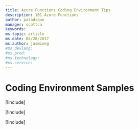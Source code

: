 ```yaml
---
title: Azure Functions Coding Environment Tips
description: 101 Azure Functions
author: paladique
manager: scottca
keywords: 
ms.topic: article
ms.date: 08/28/2017
ms.author: jasmineg
#ms.devlang: 
#ms.prod:
#ms.technology:
#ms.service:
---
```


# Coding Environment Samples

[!include[](function-tools-vs.md)]

[!include[](function-tools-vscode.md)]

[!include[](function-cli.md)]